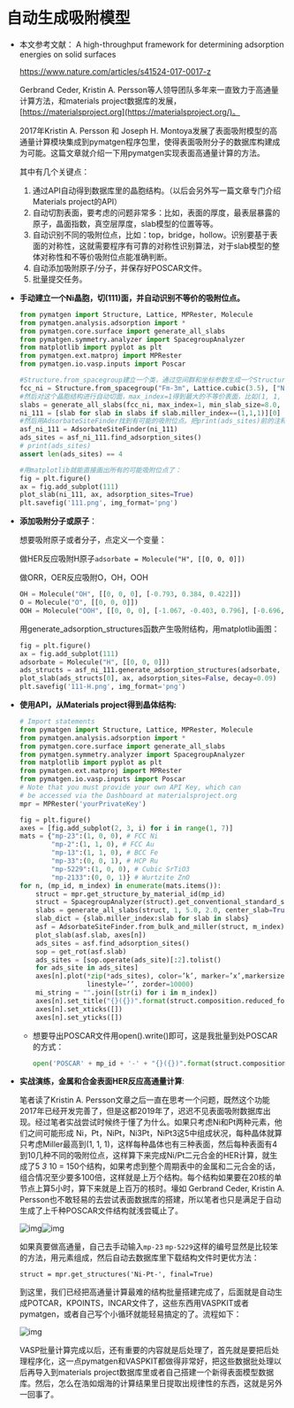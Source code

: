# 自动生成吸附模型

- 本文参考文献： A high-throughput framework for determining adsorption energies on solid surfaces

  https://www.nature.com/articles/s41524-017-0017-z

  Gerbrand Ceder, Kristin A. Persson等人领导团队多年来一直致力于高通量计算方法，和materials project数据库的发展，[https://materialsproject.org](https://materialsproject.org/)。

  2017年Kristin A. Persson 和 Joseph H. Montoya发展了表面吸附模型的高通量计算模块集成到pymatgen程序包里，使得表面吸附分子的数据库构建成为可能。这篇文章就介绍一下用pymatgen实现表面高通量计算的方法。

  其中有几个关键点：

  1. 通过API自动得到数据库里的晶胞结构。（以后会另外写一篇文章专门介绍Materials project的API）
  2. 自动切割表面，要考虑的问题非常多：比如，表面的厚度，最表层暴露的原子，晶面指数，真空层厚度，slab模型的位置等等。
  3. 自动识别不同的吸附位点，比如：top，bridge，hollow。识别要基于表面的对称性，这就需要程序有可靠的对称性识别算法，对于slab模型的整体对称性和不等价吸附位点能准确判断。
  4. 自动添加吸附原子/分子，并保存好POSCAR文件。
  5. 批量提交任务。

- **手动建立一个Ni晶胞，切(111)面，并自动识别不等价的吸附位点。**

  ```python
  from pymatgen import Structure, Lattice, MPRester, Molecule
  from pymatgen.analysis.adsorption import *
  from pymatgen.core.surface import generate_all_slabs
  from pymatgen.symmetry.analyzer import SpacegroupAnalyzer
  from matplotlib import pyplot as plt
  from pymatgen.ext.matproj import MPRester
  from pymatgen.io.vasp.inputs import Poscar
  
  #Structure.from_spacegroup建立一个类，通过空间群和坐标参数生成一个Structure对象。
  fcc_ni = Structure.from_spacegroup("Fm-3m", Lattice.cubic(3.5), ["Ni", "Ni"], [[0, 0, 0], [0.5, 0.5, 0.5]])
  #然后对这个晶胞结构进行自动切面，max_index=1得到最大的不等价表面，比如(1, 1, 1) (1, 1, 0) (1, 0, 0)，min_slab_size=8.0, min_vacuum_size=15.0控制晶胞的厚度和真空层。
  slabs = generate_all_slabs(fcc_ni, max_index=1, min_slab_size=8.0, min_vacuum_size=15.0)
  ni_111 = [slab for slab in slabs if slab.miller_index==(1,1,1)][0]
  #然后用AdsorbateSiteFinder找到有可能的吸附位点。把print(ads_sites)前的注释拿掉，就能打印出所有的吸附位置。
  asf_ni_111 = AdsorbateSiteFinder(ni_111)
  ads_sites = asf_ni_111.find_adsorption_sites()
  # print(ads_sites)
  assert len(ads_sites) == 4
  
  #用matplotlib就能直接画出所有的可能吸附位点了：
  fig = plt.figure()
  ax = fig.add_subplot(111)
  plot_slab(ni_111, ax, adsorption_sites=True)
  plt.savefig('111.png', img_format='png')
  ```

- **添加吸附分子或原子**：

  想要吸附原子或者分子，点定义一个变量：

  做HER反应吸附H原子`adsorbate = Molecule("H", [[0, 0, 0]])`

  做ORR，OER反应吸附O，OH，OOH

  ```python
  OH = Molecule("OH", [[0, 0, 0], [-0.793, 0.384, 0.422]])
  O = Molecule("O", [[0, 0, 0]])
  OOH = Molecule("OOH", [[0, 0, 0], [-1.067, -0.403, 0.796], [-0.696, -0.272, 1.706]])
  ```

  用generate_adsorption_structures函数产生吸附结构，用matplotlib画图：

  ```python
  fig = plt.figure()
  ax = fig.add_subplot(111)
  adsorbate = Molecule("H", [[0, 0, 0]])
  ads_structs = asf_ni_111.generate_adsorption_structures(adsorbate, repeat=[1, 1, 1])
  plot_slab(ads_structs[0], ax, adsorption_sites=False, decay=0.09)
  plt.savefig('111-H.png', img_format='png')
  ```

- **使用API，从Materials project得到晶体结构:**

  ```python
  # Import statements
  from pymatgen import Structure, Lattice, MPRester, Molecule
  from pymatgen.analysis.adsorption import *
  from pymatgen.core.surface import generate_all_slabs
  from pymatgen.symmetry.analyzer import SpacegroupAnalyzer
  from matplotlib import pyplot as plt
  from pymatgen.ext.matproj import MPRester
  from pymatgen.io.vasp.inputs import Poscar
  # Note that you must provide your own API Key, which can
  # be accessed via the Dashboard at materialsproject.org
  mpr = MPRester('yourPrivateKey')
  
  fig = plt.figure()
  axes = [fig.add_subplot(2, 3, i) for i in range(1, 7)]
  mats = {"mp-23":(1, 0, 0), # FCC Ni
          "mp-2":(1, 1, 0), # FCC Au
          "mp-13":(1, 1, 0), # BCC Fe
          "mp-33":(0, 0, 1), # HCP Ru
          "mp-5229":(1, 0, 0), # Cubic SrTiO3
          "mp-2133":(0, 0, 1)} # Wurtzite ZnO
  for n, (mp_id, m_index) in enumerate(mats.items()):
      struct = mpr.get_structure_by_material_id(mp_id)
      struct = SpacegroupAnalyzer(struct).get_conventional_standard_structure()
      slabs = generate_all_slabs(struct, 1, 5.0, 2.0, center_slab=True)
      slab_dict = {slab.miller_index:slab for slab in slabs}
      asf = AdsorbateSiteFinder.from_bulk_and_miller(struct, m_index)
      plot_slab(asf.slab, axes[n])
      ads_sites = asf.find_adsorption_sites()
      sop = get_rot(asf.slab)
      ads_sites = [sop.operate(ads_site)[:2].tolist()
      for ads_site in ads_sites]
      axes[n].plot(*zip(*ads_sites), color=’k’, marker=’x’,markersize=10, mew=1,\
                   linestyle=’’, zorder=10000)
      mi_string = "".join([str(i) for i in m_index])
      axes[n].set_title("{}({})".format(struct.composition.reduced_formula, mi_string))
      axes[n].set_xticks([])
      axes[n].set_yticks([])
  ```

  - 想要导出POSCAR文件用open().write()即可，这是我批量到处POSCAR的方式：

    ```python
    open('POSCAR' + mp_id + '-' + "{}({})".format(struct.composition.reduced_formula, mi_string) + '-' + str(count), 'w').write(str(Poscar(reorient_z(slabmodel))))
    ```

- **实战演练，金属和合金表面HER反应高通量计算**:

  笔者读了Kristin A. Persson文章之后一直在思考一个问题，既然这个功能2017年已经开发完善了，但是这都2019年了，迟迟不见表面吸附数据库出现。经过笔者实战尝试时候终于懂了为什么。如果只考虑Ni和Pt两种元素，他们之间可能形成 Ni，Pt，NiPt，Ni3Pt，NiPt3这5中组成状况，每种晶体就算只考虑Miller最高到(1, 1, 1)，这样每种晶体也有三种表面，然后每种表面有4到10几种不同的吸附位点，这样算下来完成Ni/Pt二元合金的HER计算，就生成了5 *3* 10 = 150个结构，如果考虑到整个周期表中的金属和二元合金的话，组合情况至少要多100倍，这样就是上万个结构。每个结构如果要在20核的单节点上算5小时，算下来就是上百万的核时。壕如 Gerbrand Ceder, Kristin A. Persson也不敢轻易的去尝试表面数据库的搭建，所以笔者也只是满足于自动生成了上千种POSCAR文件结构就浅尝辄止了。

  ![img](http://blog.wangruixing.cn/images/pymatgen-adsorption/pymatgen-adsorption4.png)![img](http://blog.wangruixing.cn/images/pymatgen-adsorption/pymatgen-adsorption5.png)

  

  如果真要做高通量，自己去手动输入`mp-23` `mp-5229`这样的编号显然是比较笨的方法，用元素组成，然后自动去数据库里下载结构文件时更优方法：

  ```
  struct = mpr.get_structures('Ni-Pt-', final=True)
  ```

  到这里，我们已经把高通量计算最难的结构批量搭建完成了，后面就是自动生成POTCAR，KPOINTS，INCAR文件了，这些东西用VASPKIT或者pymatgen，或者自己写个小循环就能轻易搞定的了。流程如下：

  

  ![img](http://blog.wangruixing.cn/images/pymatgen-adsorption/pymatgen-adsorption6.png)

  

  VASP批量计算完成以后，还有重要的内容就是后处理了，首先就是要把后处理程序化，这一点pymatgen和VASPKIT都做得非常好，把这些数据批处理以后再导入到materials project数据库里或者自己搭建一个新得表面模型数据库。然后，怎么在浩如烟海的计算结果里日提取出规律性的东西，这就是另外一回事了。